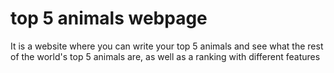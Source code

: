# top 5 animals webpage
It is a website where you can write your top 5 animals and see what the rest of the world's top 5 animals are, as well as a ranking with different features
